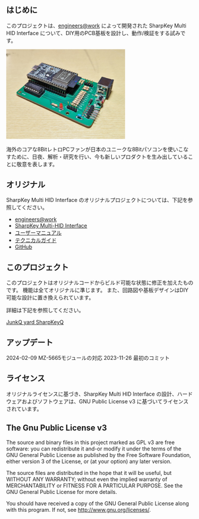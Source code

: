 ## はじめに
このプロジェクトは、[engineers@work](https://eaw.app/) によって開発された SharpKey Multi HID Interface について、DIY用のPCB基板を設計し、動作/検証をする試みです。


<img src="images/SharpKeyQ_PCB01.jpg" width="320">

海外のコアな8BitレトロPCファンが日本のユニークな8Bitパソコンを使いこなすために、日夜、解析・研究を行い、今も新しいプロダクトを生み出していることに敬意を表します。

## オリジナル
SharpKey Multi HID Interface のオリジナルプロジェクトについては、下記を参照してください。

* [engineers@work](https://eaw.app/)
* [SharpKey Multi-HID Interface](https://eaw.app/sharpkey/)
* [ユーザーマニュアル](https://eaw.app/sharpkey-usermanual/)
* [テクニカルガイド](https://eaw.app/sharpkey-technicalguide/)
* [GitHub](https://github.com/pdsmart)

## このプロジェクト
このプロジェクトはオリジナルコードからビルド可能な状態に修正を加えたものです。
機能は全てオリジナルに準じます。
また、回路図や基板デザインはDIY可能な設計に置き換えられています。

詳細は下記を参照してください。

[JunkQ yard SharpKeyQ](https://junkqyard.blogspot.com/p/sharpkeyq.html)


## アップデート
2024-02-09 MZ-5665モジュールの対応
2023-11-26 最初のコミット

## ライセンス
オリジナルライセンスに基づき、SharpKey Multi HID Interface の設計、ハードウェアおよびソフトウェアは、GNU Public License v3 に基づいてライセンスされています。

## The Gnu Public License v3
The source and binary files in this project marked as GPL v3 are free software: you can redistribute it and-or modify it under the terms of the GNU General Public License as published by the Free Software Foundation, either version 3 of the License, or (at your option) any later version.

The source files are distributed in the hope that it will be useful, but WITHOUT ANY WARRANTY; without even the implied warranty of MERCHANTABILITY or FITNESS FOR A PARTICULAR PURPOSE. See the GNU General Public License for more details.

You should have received a copy of the GNU General Public License along with this program. If not, see http://www.gnu.org/licenses/.

